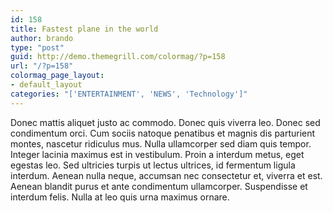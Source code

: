 ```yaml
---
id: 158
title: Fastest plane in the world
author: brando
type: "post"
guid: http://demo.themegrill.com/colormag/?p=158
url: "/?p=158"
colormag_page_layout:
- default_layout
categories: "['ENTERTAINMENT', 'NEWS', 'Technology']"
---
```


Donec mattis aliquet justo ac commodo. Donec quis viverra leo. Donec sed condimentum orci. Cum sociis natoque penatibus et magnis dis parturient montes, nascetur ridiculus mus. Nulla ullamcorper sed diam quis tempor. Integer lacinia maximus est in vestibulum. Proin a interdum metus, eget egestas leo. Sed ultricies turpis ut lectus ultrices, id fermentum ligula interdum. Aenean nulla neque, accumsan nec consectetur et, viverra et est. Aenean blandit purus et ante condimentum ullamcorper. Suspendisse et interdum felis. Nulla at leo quis urna maximus ornare.